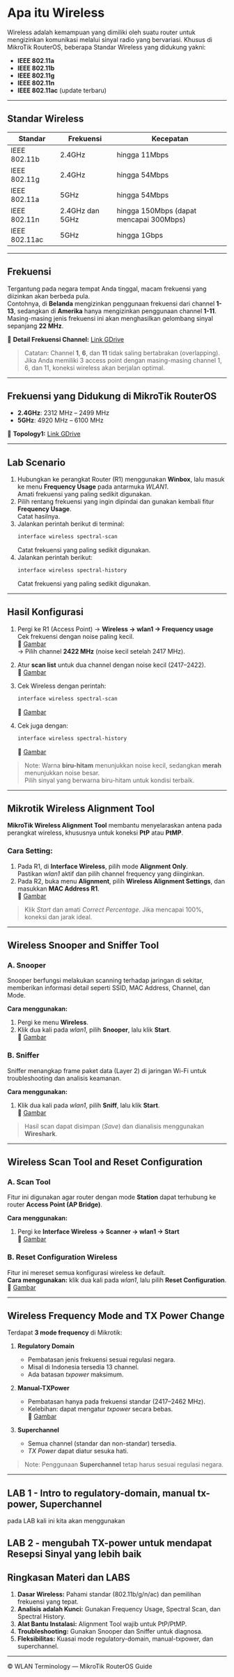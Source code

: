# Apa itu Wireless

Wireless adalah kemampuan yang dimiliki oleh suatu router untuk mengizinkan komunikasi melalui sinyal radio yang bervariasi. 
Khusus di MikroTik RouterOS, beberapa Standar Wireless yang didukung yakni:
- **IEEE 802.11a**
- **IEEE 802.11b**
- **IEEE 802.11g**
- **IEEE 802.11n**
- **IEEE 802.11ac** (update terbaru)

---

## Standar Wireless

| Standar | Frekuensi | Kecepatan |
|----------|------------|------------|
| IEEE 802.11b | 2.4GHz | hingga 11Mbps |
| IEEE 802.11g | 2.4GHz | hingga 54Mbps |
| IEEE 802.11a | 5GHz | hingga 54Mbps |
| IEEE 802.11n | 2.4GHz dan 5GHz | hingga 150Mbps (dapat mencapai 300Mbps) |
| IEEE 802.11ac | 5GHz | hingga 1Gbps |

---

## Frekuensi

Tergantung pada negara tempat Anda tinggal, macam frekuensi yang diizinkan akan berbeda pula.  
Contohnya, di **Belanda** mengizinkan penggunaan frekuensi dari channel **1-13**, sedangkan di **Amerika** hanya mengizinkan penggunaan channel **1-11**.  
Masing-masing jenis frekuensi ini akan menghasilkan gelombang sinyal sepanjang **22 MHz**.

📎 **Detail Frekuensi Channel:** [Link GDrive](https://drive.google.com/open?id=1AH7t6bgWXSkVI0db_D_MhO8KQnNKKQO-&usp=drive_fs)

> Catatan: Channel **1**, **6**, dan **11** tidak saling bertabrakan (overlapping).  
> Jika Anda memiliki 3 access point dengan masing-masing channel 1, 6, dan 11, koneksi wireless akan berjalan optimal.

---

## Frekuensi yang Didukung di MikroTik RouterOS

- **2.4GHz**: 2312 MHz – 2499 MHz  
- **5GHz**: 4920 MHz – 6100 MHz

📎 **Topology1:** [Link GDrive](https://drive.google.com/open?id=1Mdrd5o5sL9NV9lA4137-iym4q8DkJZky&usp=drive_fs)

---

## Lab Scenario

1. Hubungkan ke perangkat Router (R1) menggunakan **Winbox**, lalu masuk ke menu **Frequency Usage** pada antarmuka *WLAN1*.  
   Amati frekuensi yang paling sedikit digunakan.
2. Pilih rentang frekuensi yang ingin dipindai dan gunakan kembali fitur **Frequency Usage**.  
   Catat hasilnya.
3. Jalankan perintah berikut di terminal:
   ```bash
   interface wireless spectral-scan
   ```
   Catat frekuensi yang paling sedikit digunakan.
4. Jalankan perintah berikut:
   ```bash
   interface wireless spectral-history
   ```
   Catat frekuensi yang paling sedikit digunakan.

---

## Hasil Konfigurasi

1. Pergi ke R1 (Access Point) → **Wireless → wlan1 → Frequency usage**  
   Cek frekuensi dengan noise paling kecil.  
   📎 [Gambar](https://drive.google.com/open?id=1wUhUaKWoUQ1BNlZT-ZRh8F8WFDsgVlPW&usp=drive_fs)  
   → Pilih channel **2422 MHz** (noise kecil setelah 2417 MHz).

2. Atur **scan list** untuk dua channel dengan noise kecil (2417–2422).  
   📎 [Gambar](https://drive.google.com/open?id=1ktsDYUupDFdrXqUjjIUV4_e766lKOl3m&usp=drive_fs)

3. Cek Wireless dengan perintah:
   ```bash
   interface wireless spectral-scan
   ```
   📎 [Gambar](https://drive.google.com/open?id=1b_OMTQtS4SRJRNiPEQjZCbCb_O7cjhfh&usp=drive_fs)

4. Cek juga dengan:
   ```bash
   interface wireless spectral-history
   ```
   📎 [Gambar](https://drive.google.com/open?id=1z66SiQwJlNH0ljjaJ8SjOo5hOEOtGIKP&usp=drive_fs)

> Note: Warna **biru-hitam** menunjukkan noise kecil, sedangkan **merah** menunjukkan noise besar.  
> Pilih sinyal yang berwarna biru-hitam untuk kondisi terbaik.

---

## Mikrotik Wireless Alignment Tool

**MikroTik Wireless Alignment Tool** membantu menyelaraskan antena pada perangkat wireless, khususnya untuk koneksi **PtP** atau **PtMP**.

### Cara Setting:
1. Pada R1, di **Interface Wireless**, pilih mode **Alignment Only**.  
   Pastikan *wlan1* aktif dan pilih channel frequency yang diinginkan.
2. Pada R2, buka menu **Alignment**, pilih **Wireless Alignment Settings**, dan masukkan **MAC Address R1**.  
   📎 [Gambar](https://drive.google.com/open?id=1nv5ofZZoDsPFZoZvBWbh5PT7nCpVKHPV&usp=drive_fs)

> Klik *Start* dan amati *Correct Percentage*. Jika mencapai 100%, koneksi dan jarak ideal.

---

## Wireless Snooper and Sniffer Tool

### A. Snooper
Snooper berfungsi melakukan scanning terhadap jaringan di sekitar, memberikan informasi detail seperti SSID, MAC Address, Channel, dan Mode.

**Cara menggunakan:**
1. Pergi ke menu **Wireless**.  
2. Klik dua kali pada *wlan1*, pilih **Snooper**, lalu klik **Start**.  
   📎 [Gambar](https://drive.google.com/open?id=1wNe9dXr-1HGq2wP3utQwv5oQbVi-xNrq&usp=drive_fs)

### B. Sniffer
Sniffer menangkap frame paket data (Layer 2) di jaringan Wi-Fi untuk troubleshooting dan analisis keamanan.

**Cara menggunakan:**
1. Klik dua kali pada *wlan1*, pilih **Sniff**, lalu klik **Start**.  
   📎 [Gambar](https://drive.google.com/open?id=1pVeK8iPDVs6NIeA-Ex37OE01YdR800ff&usp=drive_fs)

> Hasil scan dapat disimpan (*Save*) dan dianalisis menggunakan **Wireshark**.

---

## Wireless Scan Tool and Reset Configuration

### A. Scan Tool
Fitur ini digunakan agar router dengan mode **Station** dapat terhubung ke router **Access Point (AP Bridge)**.

**Cara menggunakan:**
1. Pergi ke **Interface Wireless → Scanner → wlan1 → Start**  
   📎 [Gambar](https://drive.google.com/open?id=1dXTcUnRCgnbhHNO9O14YJ791c2r8FDW1&usp=drive_fs)

### B. Reset Configuration Wireless
Fitur ini mereset semua konfigurasi wireless ke default.  
**Cara menggunakan:** klik dua kali pada *wlan1*, lalu pilih **Reset Configuration**.  
📎 [Gambar](https://drive.google.com/open?id=1VtIPjbc33yaSzJkqWsot7Dkgh_3L5cWV&usp=drive_fs)

---

## Wireless Frequency Mode and TX Power Change

Terdapat **3 mode frequency** di Mikrotik:

1. **Regulatory Domain**  
   - Pembatasan jenis frekuensi sesuai regulasi negara.  
   - Misal di Indonesia tersedia 13 channel.  
   - Ada batasan *txpower* maksimum.

2. **Manual-TXPower**  
   - Pembatasan hanya pada frekuensi standar (2417–2462 MHz).  
   - Kelebihan: dapat mengatur *txpower* secara bebas.  
   📎 [Gambar](https://drive.google.com/open?id=1LwGoHheZWghcuk7ngro5wrpQZdZcUt5u&usp=drive_fs)

3. **Superchannel**  
   - Semua channel (standar dan non-standar) tersedia.  
   - *TX Power* dapat diatur sesuka hati.

> Note: Penggunaan **Superchannel** tetap harus sesuai regulasi negara.

---

## LAB 1 - Intro to regulatory-domain, manual tx-power, Superchannel

pada LAB kali ini kita akan menggunakan


## LAB 2 - mengubah TX-power untuk mendapat Resepsi Sinyal yang lebih baik

## Ringkasan Materi dan LABS


1. **Dasar Wireless:** Pahami standar (802.11b/g/n/ac) dan pemilihan frekuensi yang tepat.  
2. **Analisis adalah Kunci:** Gunakan Frequency Usage, Spectral Scan, dan Spectral History.  
3. **Alat Bantu Instalasi:** Alignment Tool wajib untuk PtP/PtMP.  
4. **Troubleshooting:** Gunakan Snooper dan Sniffer untuk diagnosa.  
5. **Fleksibilitas:** Kuasai mode regulatory-domain, manual-txpower, dan superchannel.

---

© WLAN Terminology — MikroTik RouterOS Guide